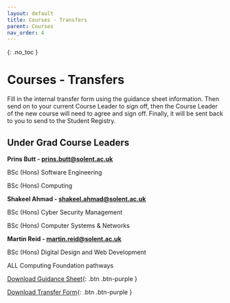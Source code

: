 ```yaml
---
layout: default
title: Courses - Transfers
parent: Courses
nav_order: 4
---
```


{: .no_toc }

# Courses - Transfers

Fill in the internal transfer form using the guidance sheet information. Then send on to your current Course Leader to sign off, then the Course Leader of the new course will need to agree and sign off. Finally, it will be sent back to you to send to the Student Registry.


## Under Grad Course Leaders

**Prins Butt - prins.butt@solent.ac.uk**	

BSc (Hons) Software Engineering

BSc (Hons) Computing

**Shakeel Ahmad - shakeel.ahmad@solent.ac.uk**

BSc (Hons) Cyber Security Management

BSc (Hons) Computer Systems & Networks 

**Martin Reid - martin.reid@solent.ac.uk**

BSc (Hons) Digital Design and Web Development

ALL Computing Foundation pathways

[Download Guidance Sheet](https://github.com/martinsolent/solent_store/tree/main/internal_transfer_info/New_2021/internal_trans_comp_course_info_2021.docx){: .btn .btn-purple }

[Download Transfer Form](https://github.com/martinsolent/solent_store/tree/main/internal_transfer_info/New_2021/internal_trans_fillable_2021.docx){: .btn .btn-purple }

